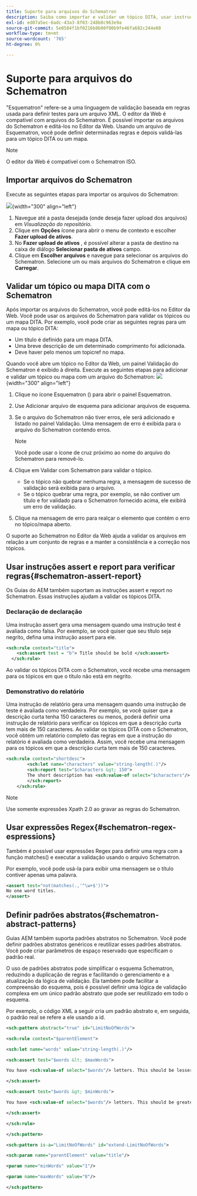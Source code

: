```yaml
---
title: Suporte para arquivos do Schematron
description: Saiba como importar e validar um tópico DITA, usar instruções de relatório assert para verificar regras, usar expressões regex e definir padrões abstratos em arquivos Schematron de Guias AEM.
exl-id: ed07a5ec-6adc-43a3-8f03-248b8c963e9a
source-git-commit: 5e0584f1bf0216b8b00f00b9fe46fa682c244e08
workflow-type: tm+mt
source-wordcount: '765'
ht-degree: 0%

---
```


# Suporte para arquivos do Schematron

&quot;Esquematron&quot; refere-se a uma linguagem de validação baseada em regras usada para definir testes para um arquivo XML. O editor da Web é compatível com arquivos do Schematron. É possível importar os arquivos do Schematron e editá-los no Editor da Web. Usando um arquivo de Esquematron, você pode definir determinadas regras e depois validá-las para um tópico DITA ou um mapa.

>[!NOTE]
>
> O editor da Web é compatível com o Schematron ISO.


## Importar arquivos do Schematron

Execute as seguintes etapas para importar os arquivos do Schematron:

![](images/scematron-panel-add.png){width="300" align="left"}

1. Navegue até a pasta desejada (onde deseja fazer upload dos arquivos) em *Visualização do repositório*.
1. Clique em **Opções** ícone para abrir o menu de contexto e escolher **Fazer upload de ativos**.
1. No **Fazer upload de ativos** , é possível alterar a pasta de destino na caixa de diálogo **Selecionar pasta de ativos** campo.
1. Clique em **Escolher arquivos** e navegue para selecionar os arquivos do Schematron. Selecione um ou mais arquivos do Schematron e clique em **Carregar**.

## Validar um tópico ou mapa DITA com o Schematron

Após importar os arquivos do Schematron, você pode editá-los no Editor da Web. Você pode usar os arquivos do Schematron para validar os tópicos ou um mapa DITA. Por exemplo, você pode criar as seguintes regras para um mapa ou tópico DITA:

* Um título é definido para um mapa DITA.
* Uma breve descrição de um determinado comprimento foi adicionada.
* Deve haver pelo menos um topicref no mapa.

Quando você abre um tópico no Editor da Web, um painel Validação do Schematron é exibido à direita. Execute as seguintes etapas para adicionar e validar um tópico ou mapa com um arquivo do Schematron:
![](images/schematron-validate.png){width="300" align="left"}

1. Clique no ícone Esquematron () para abrir o painel Esquematron.
1. Use Adicionar arquivo de esquema para adicionar arquivos de esquema.
1. Se o arquivo do Schematron não tiver erros, ele será adicionado e listado no painel Validação. Uma mensagem de erro é exibida para o arquivo do Schematron contendo erros.
   >[!NOTE]
   >
   >Você pode usar o ícone de cruz próximo ao nome do arquivo do Schematron para removê-lo.
1. Clique em Validar com Schematron para validar o tópico.

   * Se o tópico não quebrar nenhuma regra, a mensagem de sucesso de validação será exibida para o arquivo.
   * Se o tópico quebrar uma regra, por exemplo, se não contiver um título e for validado para o Schematron fornecido acima, ele exibirá um erro de validação.

1. Clique na mensagem de erro para realçar o elemento que contém o erro no tópico/mapa aberto.

O suporte ao Schematron no Editor da Web ajuda a validar os arquivos em relação a um conjunto de regras e a manter a consistência e a correção nos tópicos.

## Usar instruções assert e report para verificar regras{#schematron-assert-report}

Os Guias do AEM também suportam as instruções assert e report no Schematron. Essas instruções ajudam a validar os tópicos DITA.

### Declaração de declaração

Uma instrução assert gera uma mensagem quando uma instrução test é avaliada como falsa. Por exemplo, se você quiser que seu título seja negrito, defina uma instrução assert para ele.

```XML
<sch:rule context="title"> 
    <sch:assert test = "b"> Title should be bold </sch:assert>
  </sch:rule>
```

Ao validar os tópicos DITA com o Schematron, você recebe uma mensagem para os tópicos em que o título não está em negrito.

### Demonstrativo do relatório

Uma instrução de relatório gera uma mensagem quando uma instrução de teste é avaliada como verdadeira. Por exemplo, se você quiser que a descrição curta tenha 150 caracteres ou menos, poderá definir uma instrução de relatório para verificar os tópicos em que a descrição curta tem mais de 150 caracteres.
Ao validar os tópicos DITA com o Schematron, você obtém um relatório completo das regras em que a instrução do relatório é avaliada como verdadeira. Assim, você recebe uma mensagem para os tópicos em que a descrição curta tem mais de 150 caracteres.


```XML
<sch:rule context="shortdesc"> 
        <sch:let name="characters" value="string-length(.)"/> 
        <sch:report test="$characters &gt; 150">  
        The short description has <sch:value-of select="$characters"/> characters. It should contain more than 150 characters.      
        </sch:report>   
    </sch:rule> 
```

>[!NOTE]
>
> Use somente expressões Xpath 2.0 ao gravar as regras do Schematron.

## Usar expressões Regex{#schematron-regex-espressions}

Também é possível usar expressões Regex para definir uma regra com a função matches() e executar a validação usando o arquivo Schematron.

Por exemplo, você pode usá-la para exibir uma mensagem se o título contiver apenas uma palavra.

```XML
<assert test="not(matches(.,'^\w+$'))"> 
No one word titles.
</assert>  
```


## Definir padrões abstratos{#schematron-abstract-patterns}

Guias AEM também suporta padrões abstratos no Schematron. Você pode definir padrões abstratos genéricos e reutilizar esses padrões abstratos.  Você pode criar parâmetros de espaço reservado que especificam o padrão real.


O uso de padrões abstratos pode simplificar o esquema Schematron, reduzindo a duplicação de regras e facilitando o gerenciamento e a atualização da lógica de validação. Ela também pode facilitar a compreensão do esquema, pois é possível definir uma lógica de validação complexa em um único padrão abstrato que pode ser reutilizado em todo o esquema.


Por exemplo, o código XML a seguir cria um padrão abstrato e, em seguida, o padrão real se refere a ele usando a id.

```XML
<sch:pattern abstract="true" id="LimitNoOfWords"> 

<sch:rule context="$parentElement"> 

<sch:let name="words" value="string-length(.)"/> 

<sch:assert test="$words &lt; $maxWords"> 

You have <sch:value-of select="$words"/> letters. This should be lesser than <sch:value-of select="$maxWords"/>. 

</sch:assert>  

<sch:assert test="$words &gt; $minWords"> 

You have <sch:value-of select="$words"/> letters. This should be greater than <sch:value-of select="$minWords"/>. 

</sch:assert>  

</sch:rule> 

</sch:pattern> 

<sch:pattern is-a="LimitNoOfWords" id="extend-LimitNoOfWords"> 

<sch:param name="parentElement" value="title"/> 

<param name="minWords" value="1"/> 

<param name="maxWords" value="8"/> 

</sch:pattern> 
```
